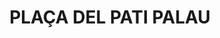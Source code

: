 ---
layout: test
title:  "PLAÇA DEL PATI PALAU"
collections: ["patrimoni-arqueologic-i-paleontologic"]
coordinates:
  - group1:
        - [1.461808289741237, 42.357006760953197]
        - [1.461856694260493, 42.357005741522073]
        - [1.462022295556878, 42.35699711534788]
        - [1.462136016367327, 42.356993634227557]
        - [1.462213948925608, 42.356981328188503]
        - [1.462183405390218, 42.356731607969216]
        - [1.462183396117464, 42.356731988198376]
        - [1.462151866450922, 42.356500310256664]
        - [1.462037673820948, 42.356504983781853]
        - [1.462035444704131, 42.356504119403667]
        - [1.462005056616076, 42.356504546165866]
        - [1.461826692380236, 42.356482960104586]
        - [1.461801543183851, 42.356683730154202]
        - [1.461800769927567, 42.356715429676143]
        - [1.461795096290637, 42.356809648765449]
        - [1.461808289741237, 42.357006760953197]
---